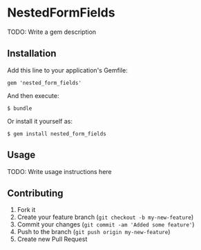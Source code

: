 # NestedFormFields

TODO: Write a gem description

## Installation

Add this line to your application's Gemfile:

    gem 'nested_form_fields'

And then execute:

    $ bundle

Or install it yourself as:

    $ gem install nested_form_fields

## Usage

TODO: Write usage instructions here

## Contributing

1. Fork it
2. Create your feature branch (`git checkout -b my-new-feature`)
3. Commit your changes (`git commit -am 'Added some feature'`)
4. Push to the branch (`git push origin my-new-feature`)
5. Create new Pull Request
